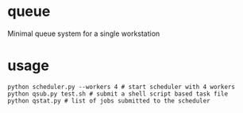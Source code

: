 # queue
Minimal queue system for a single workstation

# usage

```
python scheduler.py --workers 4 # start scheduler with 4 workers
python qsub.py test.sh # submit a shell script based task file
python qstat.py # list of jobs submitted to the scheduler
```

